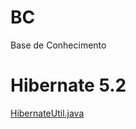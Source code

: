 # BC
Base de Conhecimento

# Hibernate 5.2
<a href="https://github.com/lenokp21/BC/blob/master/hibernate/classes/util/HibernateUtil.java">HibernateUtil.java</a>
